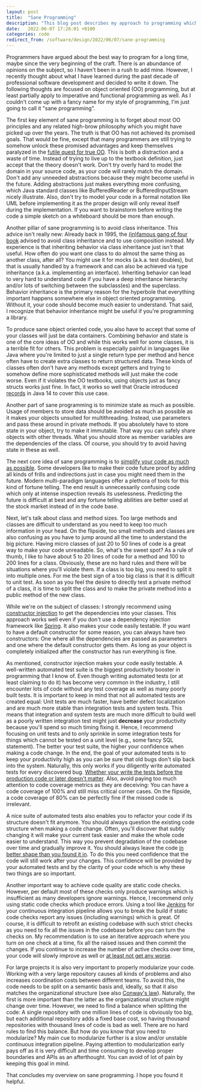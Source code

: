 ```yaml
---
layout: post
title:  "Sane Programming"
description: "This blog post describes my approach to programming which was shaped in over a decade as a professional developer."
date:   2022-06-07 17:26:01 +0100
categories: code
redirect_from: /software/design/2022/06/07/sane-programming
---
```

Programmers have argued about the best way to program for a long time, maybe since the very beginning of the craft. There is an abundance of opinions on the subject, so I haven't been in a rush to add mine. However, I recently thought about what I have learned during the past decade of professional software development and decided to write it down. The following thoughts are focused on object oriented (OO) programming, but at least partially apply to imperative and functional programming as well. As I couldn't come up with a fancy name for my style of programming, I'm just going to call it "sane programming". 

The first key element of sane programming is to forget about most OO principles and any related high-brow philosophy which you might have picked up over the years. The truth is that OO has not achieved its promised goals. That would be fine, except that many programmers are still trying to somehow unlock these promised advantages and keep themselves paralyzed in the [futile quest for true OO](https://thinkingsideways.net/software/design/futile-quest-for-true-oo.html). This is both a distraction and a waste of time. Instead of trying to live up to the textbook definition, just accept that the theory doesn't work. Don't try overly hard to model the domain in your source code, as your code will rarely match the domain. Don't add any unneeded abstractions because they might become useful in the future. Adding abstractions just makes everything more confusing, which Java standard classes like BufferedReader or BufferedInputStream nicely illustrate. Also, don't try to model your code in a formal notation like UML before implementing it as the proper design will only reveal itself during the implementation. If you want to brainstorm before writing the code a simple sketch on a whiteboard should be more than enough.

Another pillar of sane programming is to avoid class inheritance. This advice isn't really new: Already back in 1995, the [(in)famous gang of four book](https://www.goodreads.com/book/show/85009.Design_Patterns) advised to avoid class inheritance and to use composition instead. My experience is that inheriting behavior via class inheritance just isn't that useful. How often do you want one class to do almost the same thing as another class, after all? You might use it for mocks (a.k.a. test doubles), but that is usually handled by a framework and can also be achieved via type inheritance (a.k.a. implementing an interface). Inheriting behavior can lead to very hard to understand code if you have a deep inheritance hierarchy and/or lots of switching between the subclass(es) and the superclass. Behavior inheritance is the primary reason for the hyperbole that everything important happens somewhere else in object oriented programming. Without it, your code should become much easier to understand. That said, I recognize that behavior inheritance might be useful if you're programming a library.

To produce sane object oriented code, you also have to accept that some of your classes will just be data containers. Combining behavior and state is one of the core ideas of OO and while this works well for some classes, it is a terrible fit for others. This problem is especially painful in languages like Java where you're limited to just a single return type per method and hence often have to create extra classes to return structured data. These kinds of classes often don't have any methods except getters and trying to somehow define more sophisticated methods will just make the code worse. Even if it violates the OO textbooks, using objects just as fancy structs works just fine. In fact, it works so well that Oracle introduced [records](https://docs.oracle.com/en/java/javase/14/language/records.html) in Java 14 to cover this use case.

Another part of sane programming is to minimize state as much as possible. Usage of members to store data should be avoided as much as possible as it makes your objects unsuited for multithreading. Instead, use parameters and pass these around in private methods. If you absolutely have to store state in your object, try to make it immutable. That way you can safely share objects with other threads. What you should store as member variables are the dependencies of the class. Of course, you should try to avoid having state in these as well. 

The next core idea of sane programming is to [simplify your code as much as possible](https://thinkingsideways.net/code/simplicity-over-flexibility.html). Some developers like to make their code future proof by adding all kinds of frills and indirections just in case you might need them in the future. Modern multi-paradigm languages offer a plethora of tools for this kind of fortune telling. The end result is unnecessarily confusing code which only at intense inspection reveals its uselessness. Predicting the future is difficult at best and any fortune telling abilities are better used at the stock market instead of in the code base. 

Next, let's talk about class and method sizes. Too large methods and classes are difficult to understand as you need to keep too much information in your head. On the flipside, too small methods and classes are also confusing as you have to jump around all the time to understand the big picture. Having micro classes of just 20 to 50 lines of code is a great way to make your code unreadable. So, what's the sweet spot? As a rule of thumb, I like to have about 5 to 20 lines of code for a method and 100 to 200 lines for a class. Obviously, these are no hard rules and there will be situations where you'll violate them. If a class is too big, you need to split it into multiple ones. For me the best sign of a too big class is that it is difficult to unit test. As soon as you feel the desire to directly test a private method of a class, it is time to split the class and to make the private method into a public method of the new class. 

While we're on the subject of classes: I strongly recommend using [constructor injection](https://freecontent.manning.com/understanding-constructor-injection/) to get the dependencies into your classes. This approach works well even if you don't use a dependency injection framework like [Spring](https://spring.io/projects/spring-framework). It also makes your code easily testable. If you want to have a default constructor for some reason, you can always have two constructors: One where all the dependencies are passed as parameters and one where the default constructor gets them. As long as your object is completely initialized after the constructor has run everything is fine.

As mentioned, constructor injection makes your code easily testable. A well-written automated test suite is the biggest productivity booster in programming that I know of. Even though writing automated tests (or at least claiming to do it) has become very common in the industry, I still encounter lots of code without any test coverage as well as many poorly built tests. It is important to keep in mind that not all automated tests are created equal: Unit tests are much faster, have better defect localization and are much more stable than integration tests and system tests. This means that integration and system tests are much more difficult to build well as a poorly written integration test might just **decrease** your productivity because you'll spend so much timing fixing it. Hence, I recommend focusing on unit tests and to only sprinkle in some integration tests for things which cannot be tested on a unit level (e.g., some fancy SQL statement). The better your test suite, the higher your confidence when making a code change. In the end, the goal of your automated tests is to keep your productivity high as you can be sure that old bugs don't slip back into the system. Naturally, this only works if you diligently write automated tests for every discovered bug. [Whether your write the tests before the production code or later doesn't matter](https://thinkingsideways.net/testing/tdd.html). Also, avoid paying too much attention to code coverage metrics as they are deceiving: You can have a code coverage of 100% and still miss critical corner cases. On the flipside, a code coverage of 80% can be perfectly fine if the missed code is irrelevant. 

A nice suite of automated tests also enables you to refactor your code if its structure doesn't fit anymore. You should always question the existing code structure when making a code change. Often, you'll discover that subtly changing it will make your current task easier and make the whole code easier to understand. This way you prevent degradation of the codebase over time and gradually improve it. You should always leave the code [in better shape than you found it in](https://stevenpcurtis.medium.com/the-boy-scout-rule-in-coding-a0b4d8130798). To do this you need confidence that the code will still work after your changes. This confidence will be provided by your automated tests and by the clarity of your code which is why these two things are so important.

Another important way to achieve code quality are static code checks. However, per default most of these checks only produce warnings which is insufficient as many developers ignore warnings. Hence, I recommend only using static code checks which produce errors. Using a tool like [Jenkins](https://www.jenkins.io/) for your continuous integration pipeline allows you to break the build if static code checks report any issues (including warnings) which is great. Of course, it is difficult to retrofit an existing codebase with such strict checks as you need to fix all the issues in the codebase before you can turn the checks on. My recommendation is to use an iterative approach where you turn on one check at a time, fix all the raised issues and then commit the changes. If you continue to increase the number of active checks over time, your code will slowly improve as well or [at least not get any worse](https://thinkingsideways.net/processes/stop-the-decline.html).

For large projects it is also very important to properly modularize your code. Working with a very large repository causes all kinds of problems and also increases coordination costs between different teams. To avoid this, the code needs to be split on a semantic basis and, ideally, so that it also matches the organizational structure (see also [Conway's law](https://en.wikipedia.org/wiki/Conway%27s_law)). Naturally, the first is more important than the latter as the organizational structure might change over time. However, we need to find a balance when splitting the code: A single repository with one million lines of code is obviously too big, but each additional repository adds a fixed base cost, so having thousand repositories with thousand lines of code is bad as well. There are no hard rules to find this balance. But how do you know that you need to modularize? My main cue to modularize further is a slow and/or unstable continuous integration pipeline. Paying attention to modularization early pays off as it is very difficult and time consuming to develop proper boundaries and APIs as an afterthought. You can avoid of lot of pain by keeping this goal in mind.

That concludes my overview on sane programming. I hope you found it helpful.